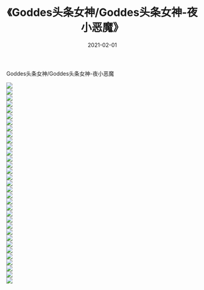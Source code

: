 ﻿---
layout: post
title:  《Goddes头条女神/Goddes头条女神-夜小恶魔》
date:   2021-02-01
img: http://img.660000.xyz/Sharelink/网络美图/2021/Goddes头条女神/Goddes头条女神-夜小恶魔/000.jpg
categories: [美女, 清纯, 唯美]
---

Goddes头条女神/Goddes头条女神-夜小恶魔

 ![](http://img.660000.xyz/Sharelink/网络美图/2021/Goddes头条女神/Goddes头条女神-夜小恶魔/001.jpg) <br>![](http://img.660000.xyz/Sharelink/网络美图/2021/Goddes头条女神/Goddes头条女神-夜小恶魔/002.jpg) <br>![](http://img.660000.xyz/Sharelink/网络美图/2021/Goddes头条女神/Goddes头条女神-夜小恶魔/003.jpg) <br>![](http://img.660000.xyz/Sharelink/网络美图/2021/Goddes头条女神/Goddes头条女神-夜小恶魔/004.jpg) <br>![](http://img.660000.xyz/Sharelink/网络美图/2021/Goddes头条女神/Goddes头条女神-夜小恶魔/005.jpg) <br>![](http://img.660000.xyz/Sharelink/网络美图/2021/Goddes头条女神/Goddes头条女神-夜小恶魔/006.jpg) <br>![](http://img.660000.xyz/Sharelink/网络美图/2021/Goddes头条女神/Goddes头条女神-夜小恶魔/007.jpg) <br>![](http://img.660000.xyz/Sharelink/网络美图/2021/Goddes头条女神/Goddes头条女神-夜小恶魔/008.jpg) <br>![](http://img.660000.xyz/Sharelink/网络美图/2021/Goddes头条女神/Goddes头条女神-夜小恶魔/009.jpg) <br>![](http://img.660000.xyz/Sharelink/网络美图/2021/Goddes头条女神/Goddes头条女神-夜小恶魔/010.jpg) <br>![](http://img.660000.xyz/Sharelink/网络美图/2021/Goddes头条女神/Goddes头条女神-夜小恶魔/011.jpg) <br>![](http://img.660000.xyz/Sharelink/网络美图/2021/Goddes头条女神/Goddes头条女神-夜小恶魔/012.jpg) <br>![](http://img.660000.xyz/Sharelink/网络美图/2021/Goddes头条女神/Goddes头条女神-夜小恶魔/013.jpg) <br>![](http://img.660000.xyz/Sharelink/网络美图/2021/Goddes头条女神/Goddes头条女神-夜小恶魔/014.jpg) <br>![](http://img.660000.xyz/Sharelink/网络美图/2021/Goddes头条女神/Goddes头条女神-夜小恶魔/015.jpg) <br>![](http://img.660000.xyz/Sharelink/网络美图/2021/Goddes头条女神/Goddes头条女神-夜小恶魔/016.jpg) <br>![](http://img.660000.xyz/Sharelink/网络美图/2021/Goddes头条女神/Goddes头条女神-夜小恶魔/017.jpg) <br>![](http://img.660000.xyz/Sharelink/网络美图/2021/Goddes头条女神/Goddes头条女神-夜小恶魔/018.jpg) <br>![](http://img.660000.xyz/Sharelink/网络美图/2021/Goddes头条女神/Goddes头条女神-夜小恶魔/019.jpg) <br>![](http://img.660000.xyz/Sharelink/网络美图/2021/Goddes头条女神/Goddes头条女神-夜小恶魔/020.jpg) <br>![](http://img.660000.xyz/Sharelink/网络美图/2021/Goddes头条女神/Goddes头条女神-夜小恶魔/021.jpg) <br>![](http://img.660000.xyz/Sharelink/网络美图/2021/Goddes头条女神/Goddes头条女神-夜小恶魔/022.jpg) <br>![](http://img.660000.xyz/Sharelink/网络美图/2021/Goddes头条女神/Goddes头条女神-夜小恶魔/023.jpg) <br>![](http://img.660000.xyz/Sharelink/网络美图/2021/Goddes头条女神/Goddes头条女神-夜小恶魔/024.jpg) <br>![](http://img.660000.xyz/Sharelink/网络美图/2021/Goddes头条女神/Goddes头条女神-夜小恶魔/025.jpg) <br>![](http://img.660000.xyz/Sharelink/网络美图/2021/Goddes头条女神/Goddes头条女神-夜小恶魔/026.jpg) <br>![](http://img.660000.xyz/Sharelink/网络美图/2021/Goddes头条女神/Goddes头条女神-夜小恶魔/027.jpg) <br>![](http://img.660000.xyz/Sharelink/网络美图/2021/Goddes头条女神/Goddes头条女神-夜小恶魔/028.jpg) <br>![](http://img.660000.xyz/Sharelink/网络美图/2021/Goddes头条女神/Goddes头条女神-夜小恶魔/029.jpg) <br>![](http://img.660000.xyz/Sharelink/网络美图/2021/Goddes头条女神/Goddes头条女神-夜小恶魔/030.jpg) <br>![](http://img.660000.xyz/Sharelink/网络美图/2021/Goddes头条女神/Goddes头条女神-夜小恶魔/031.jpg) <br>![](http://img.660000.xyz/Sharelink/网络美图/2021/Goddes头条女神/Goddes头条女神-夜小恶魔/032.jpg) <br>![](http://img.660000.xyz/Sharelink/网络美图/2021/Goddes头条女神/Goddes头条女神-夜小恶魔/033.jpg) <br>
